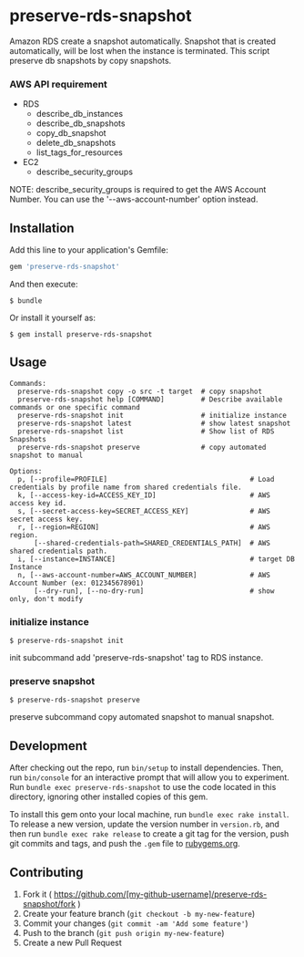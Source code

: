 # preserve-rds-snapshot

Amazon RDS create a snapshot automatically. Snapshot that is created automatically, will be lost when the instance is terminated. This script preserve db snapshots by copy snapshots.

### AWS API requirement

* RDS
  * describe_db_instances
  * describe_db_snapshots
  * copy_db_snapshot
  * delete_db_snapshots
  * list_tags_for_resources
* EC2
  * describe_security_groups

NOTE: describe_security_groups is required to get the AWS Account Number. You can use the '--aws-account-number' option instead.

## Installation

Add this line to your application's Gemfile:

```ruby
gem 'preserve-rds-snapshot'
```

And then execute:

    $ bundle

Or install it yourself as:

    $ gem install preserve-rds-snapshot

## Usage

```
Commands:
  preserve-rds-snapshot copy -o src -t target  # copy snapshot
  preserve-rds-snapshot help [COMMAND]         # Describe available commands or one specific command
  preserve-rds-snapshot init                   # initialize instance
  preserve-rds-snapshot latest                 # show latest snapshot
  preserve-rds-snapshot list                   # Show list of RDS Snapshots
  preserve-rds-snapshot preserve               # copy automated snapshot to manual

Options:
  p, [--profile=PROFILE]                                   # Load credentials by profile name from shared credentials file.
  k, [--access-key-id=ACCESS_KEY_ID]                       # AWS access key id.
  s, [--secret-access-key=SECRET_ACCESS_KEY]               # AWS secret access key.
  r, [--region=REGION]                                     # AWS region.
      [--shared-credentials-path=SHARED_CREDENTIALS_PATH]  # AWS shared credentials path.
  i, [--instance=INSTANCE]                                 # target DB Instance
  n, [--aws-account-number=AWS_ACCOUNT_NUMBER]             # AWS Account Number (ex: 012345678901)
      [--dry-run], [--no-dry-run]                          # show only, don't modify
 ```

### initialize instance

```
$ preserve-rds-snapshot init
```

init subcommand add 'preserve-rds-snapshot' tag to RDS instance.

### preserve snapshot

```
$ preserve-rds-snapshot preserve
```

preserve subcommand copy automated snapshot to manual snapshot.

## Development

After checking out the repo, run `bin/setup` to install dependencies. Then, run `bin/console` for an interactive prompt that will allow you to experiment. Run `bundle exec preserve-rds-snapshot` to use the code located in this directory, ignoring other installed copies of this gem.

To install this gem onto your local machine, run `bundle exec rake install`. To release a new version, update the version number in `version.rb`, and then run `bundle exec rake release` to create a git tag for the version, push git commits and tags, and push the `.gem` file to [rubygems.org](https://rubygems.org).

## Contributing

1. Fork it ( https://github.com/[my-github-username]/preserve-rds-snapshot/fork )
2. Create your feature branch (`git checkout -b my-new-feature`)
3. Commit your changes (`git commit -am 'Add some feature'`)
4. Push to the branch (`git push origin my-new-feature`)
5. Create a new Pull Request
